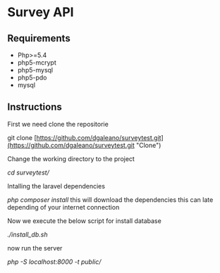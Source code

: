 # Survey API

## Requirements
* Php>=5.4
* php5-mcrypt
* php5-mysql
* php5-pdo
* mysql

## Instructions

First we need clone the repositorie

git clone [https://github.com/dgaleano/surveytest.git](https://github.com/dgaleano/surveytest.git "Clone")

Change the working directory to the project

_cd surveytest/_

Intalling the laravel dependencies

_php composer install_ this will download the dependencies this can late depending of your internet connection

Now we execute the below script for install database

_./install_db.sh_

now run the server

_php -S localhost:8000 -t public/_

    
